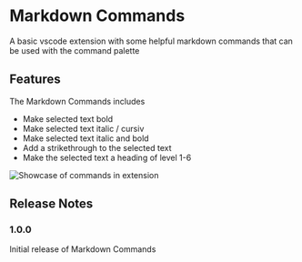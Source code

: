 # Markdown Commands

A basic vscode extension with some helpful markdown commands that can be used with the command palette

## Features

The Markdown Commands includes

* Make selected text bold
* Make selected text italic / cursiv
* Make selected text italic and bold
* Add a strikethrough to the selected text
* Make the selected text a heading of level 1-6

![Showcase of commands in extension](/images/showcase.gif)

## Release Notes

### 1.0.0

Initial release of Markdown Commands
